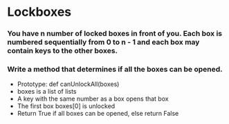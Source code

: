 # Lockboxes

### You have n number of locked boxes in front of you. Each box is numbered sequentially from 0 to n - 1 and each box may contain keys to the other boxes.

### Write a method that determines if all the boxes can be opened.
 - Prototype: def canUnlockAll(boxes)
 - boxes is a list of lists
- A key with the same number as a box opens that box
- The first box boxes[0] is unlocked
- Return True if all boxes can be opened, else return False
